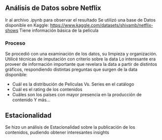 ## Análisis de Datos sobre Netflix
Ir al archivo .ipynb para observar el resultado
Se utilizó una base de Datos disponible en Kaggle: https://www.kaggle.com/datasets/shivamb/netflix-shows
Tiene información básica de la película

### Proceso
Se procedió con una examinación de los datos, su limpieza y organización. Utilicé técnicas de imputación con criterio sobre la data
Lo interesante era proveer de información importante que revelara la data a partir de distintos gráficos, respondiendo distintas
preguntas que surgen de la data disponible:
* Cuál es la distribución de Películas Vs. Series en el catálogo
* Cuál es el rating de los contenidos
* Cuáles son los países con mayor presencia en la producción de contenido
Y más...

## Estacionalidad
Se hizo un análisis de Estacionalidad sobre la publicación de los contenidos, pudiendo obtener interesantes insights
